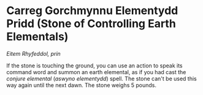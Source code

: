 # Carreg Gorchmynnu Elementydd Pridd (Stone of Controlling Earth Elementals)

*Eitem Rhyfeddol, prin*

If the stone is touching the ground, you can use an action to speak its command word and summon an earth elemental, as if you had cast the *conjure elemental* (*aswyno elementydd*) spell. The stone can't be used this way again until the next dawn. The stone weighs 5 pounds.